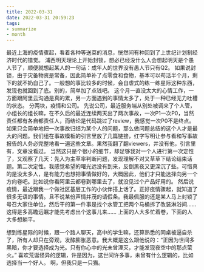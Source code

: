 ```yaml
---
title: 2022-03-31
date: 2022-03-31 20:59:23
tags:
- summarize
- month
---
```


最近上海的疫情骤起，看着各种等送菜的消息，恍然间有种回到了上世纪计划制经济时代的错觉。
浦西明天理论上开始封锁，想必已经没什么人会想起明天是个愚人节了，顺便就想起某人的一句话：成年人的世界没有愚人节只有Q2。
如果说封锁，由于灾备物资是常备，因此简单补了点零食和食物，基本可以苟活半个月，剩下的就不奶自己了。一般想的事比较多的时候，会自虐式的练一练星际这种东西，发现也就回到了底。别的，简单加了点钱吧。
这个月一直没太大的心情工作，一方面跟阿里云沟通是真的累，另一方面遇到的事情太多了，处于一种已经无力吐槽的状态。
分两块，疫情和公司。
先说公司，最近服务端从别处被调来了个人管，小组长的组长嘛，在不久后的最近连续两天出了两次事故，一次P1一次P0，当然责任都有各自都责任人，而结论是代码跳过了review，我感觉一次P0不是终点。如果只会简单地把一次事故归结为某个人的问题，那么做问题总结的这个人才是最大的问题。我们组在事故模板的引言里放了几篇链接，红字写明让参与看和写事故报告的人务必完整地看一遍这些文章。果然我翻了翻viewers，并没有他，引言里有，文章没看过。
当然这只是个很小的细节，却足够我对一个人进行第一次定性了，又观察了几天：先入为主草率判断问题，发现理解不对又草草下结论结束话题。第二次定性。我感觉希望的曙光远没有到来，反倒黑夜又更深沉了些。可惜真的是没太多人，是有能力也想把事情做好的，大概因此，他们才只能选择向另一个方向卷吧。比如说你看阿里云都卷到哪里去了，就没见过个产品好用的。
然后说疫情，最近跟我一个做社区基层工作的小伙伴搭上话了。正好疫情骤起，就知道了很多无语的事情。且不说某份声情并茂的请假条。我最佩服的还是某人马上封锁了号召大家住单位，然后干的第一件事是找个水管工把两个马桶拆了改装淋浴间……这得是多高瞻远瞩才能先考虑出个这事儿来……
上面的人大多忙着卷，下面的人大多想躺平。

想到练星际的时候，跟一个路人聊天，高中的学生嘛，还算熟悉的同桌被逼自杀了，所有人却只在旁观，发酵膨胀恶意。我大概是这么跟他说的：“正因为世间多黑暗，你才要选择成为光。只有你心中的光未曾湮灭，才能发现夜空中的那点萤火。”
喜欢荒诞怪异的逻辑，许是因为，这世间许多事，未曾有什么逻辑的，比如选择当一个好人。
啊，但我只是一只猫。
